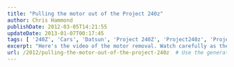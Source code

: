 ```yaml
---
title: "Pulling the motor out of the Project 240z"
author: Chris Hammond
publishDate: 2012-03-05T14:21:55
updateDate: 2013-01-07T00:17:45
tags: [ '240Z', 'Cars', 'Datsun', 'Project 240Z', 'Project240z', 'Project240Zcom' ]
excerpt: "Here's the video of the motor removal. Watch carefully as the motor comes out, you'll see the car falls off the jackstands, actually making it easier to get the motor out. Thankfully I had the wheels still on the car."
url: /2012/pulling-the-motor-out-of-the-project-240z  # Use the generated URL with year
---
```

<object width="425" height="350"><param name="movie" value="https://www.youtube.com/v/KKmMYhwZrMU"></param><embed src="https://www.youtube.com/v/KKmMYhwZrMU" type="application/x-shockwave-flash" width="600" height="350"></embed></object>
